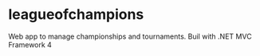 leagueofchampions
=================

Web app to manage championships and tournaments. Buil with .NET MVC Framework 4
